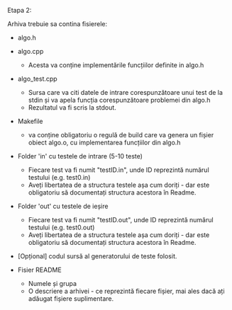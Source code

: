 
Etapa 2:

Arhiva trebuie sa contina fisierele:

* algo.h

* algo.cpp
    * Acesta va conține implementările funcțiilor definite in algo.h

* algo_test.cpp
    * Sursa care va citi datele de intrare corespunzătoare unui test de la stdin și va apela
    funcția corespunzătoare problemei din algo.h
    * Rezultatul va fi scris la stdout. 

* Makefile 
    * va conține obligatoriu o regulă de build care va genera
    un fișier obiect algo.o, cu implementarea funcțiilor din algo.h

* Folder 'in' cu testele de intrare  (5-10 teste)
    * Fiecare test va fi numit "testID.in", unde ID reprezintă numărul
    testului (e.g. test0.in)
    * Aveți libertatea de a structura testele așa cum doriți - dar este
    obligatoriu să documentați structura acestora în Readme.
          
* Folder 'out' cu testele de ieșire
    * Fiecare test va fi numit "testID.out", unde ID reprezintă numărul
    testului (e.g. test0.out) 
    * Aveți libertatea de a structura testele așa cum doriți - dar este
    obligatoriu să documentați structura acestora în Readme.
     
* [Opțional] codul sursă al generatorului de teste folosit.

* Fisier README
    * Numele și grupa
    * O descriere a arhivei - ce reprezintă fiecare fișier, mai ales dacă ați adăugat
    fișiere suplimentare.
